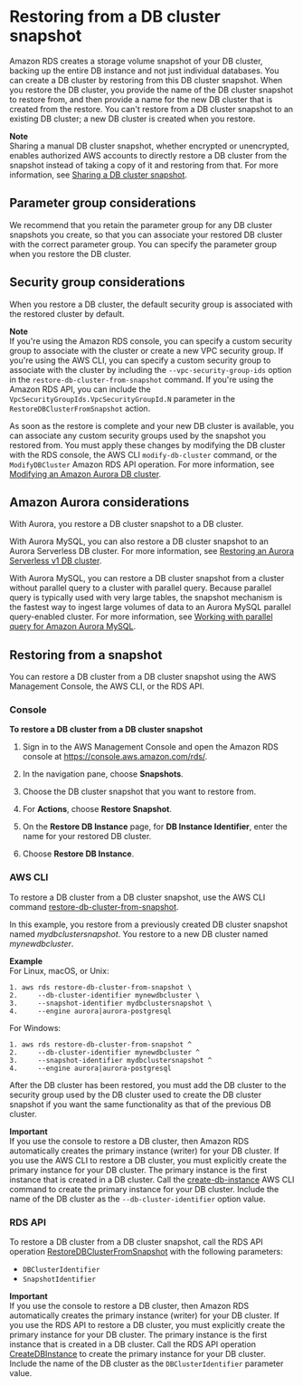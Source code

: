 # Restoring from a DB cluster snapshot<a name="USER_RestoreFromSnapshot"></a>

Amazon RDS creates a storage volume snapshot of your DB cluster, backing up the entire DB instance and not just individual databases\. You can create a DB cluster by restoring from this DB cluster snapshot\. When you restore the DB cluster, you provide the name of the DB cluster snapshot to restore from, and then provide a name for the new DB cluster that is created from the restore\. You can't restore from a DB cluster snapshot to an existing DB cluster; a new DB cluster is created when you restore\. 

**Note**  
Sharing a manual DB cluster snapshot, whether encrypted or unencrypted, enables authorized AWS accounts to directly restore a DB cluster from the snapshot instead of taking a copy of it and restoring from that\. For more information, see [Sharing a DB cluster snapshot](USER_ShareSnapshot.md)\.

## Parameter group considerations<a name="USER_RestoreFromSnapshot.Parameters"></a>

We recommend that you retain the parameter group for any DB cluster snapshots you create, so that you can associate your restored DB cluster with the correct parameter group\. You can specify the parameter group when you restore the DB cluster\. 

## Security group considerations<a name="USER_RestoreFromSnapshot.Security"></a>

When you restore a DB cluster, the default security group is associated with the restored cluster by default\.

**Note**  
If you're using the Amazon RDS console, you can specify a custom security group to associate with the cluster or create a new VPC security group\.
If you're using the AWS CLI, you can specify a custom security group to associate with the cluster by including the `--vpc-security-group-ids` option in the `restore-db-cluster-from-snapshot` command\.
If you're using the Amazon RDS API, you can include the `VpcSecurityGroupIds.VpcSecurityGroupId.N` parameter in the `RestoreDBClusterFromSnapshot` action\.

As soon as the restore is complete and your new DB cluster is available, you can associate any custom security groups used by the snapshot you restored from\. You must apply these changes by modifying the DB cluster with the RDS console, the AWS CLI `modify-db-cluster` command, or the `ModifyDBCluster` Amazon RDS API operation\. For more information, see [Modifying an Amazon Aurora DB cluster](Aurora.Modifying.md)\.

## Amazon Aurora considerations<a name="USER_RestoreFromSnapshot.Aurora"></a>

With Aurora, you restore a DB cluster snapshot to a DB cluster\.

With Aurora MySQL, you can also restore a DB cluster snapshot to an Aurora Serverless DB cluster\. For more information, see [Restoring an Aurora Serverless v1 DB cluster](aurora-serverless.restorefromsnapshot.md)\.

With Aurora MySQL, you can restore a DB cluster snapshot from a cluster without parallel query to a cluster with parallel query\. Because parallel query is typically used with very large tables, the snapshot mechanism is the fastest way to ingest large volumes of data to an Aurora MySQL parallel query\-enabled cluster\. For more information, see [Working with parallel query for Amazon Aurora MySQL](aurora-mysql-parallel-query.md)\.

## Restoring from a snapshot<a name="USER_RestoreFromSnapshot.Restoring"></a>

You can restore a DB cluster from a DB cluster snapshot using the AWS Management Console, the AWS CLI, or the RDS API\.

### Console<a name="USER_RestoreFromSnapshot.CON"></a>

**To restore a DB cluster from a DB cluster snapshot**

1. Sign in to the AWS Management Console and open the Amazon RDS console at [https://console\.aws\.amazon\.com/rds/](https://console.aws.amazon.com/rds/)\.

1. In the navigation pane, choose **Snapshots**\.

1. Choose the DB cluster snapshot that you want to restore from\. 

1. For **Actions**, choose **Restore Snapshot**\. 

1. On the **Restore DB Instance** page, for **DB Instance Identifier**, enter the name for your restored DB cluster\. 

1. Choose **Restore DB Instance**\. 

### AWS CLI<a name="USER_RestoreFromSnapshot.CLI"></a>

To restore a DB cluster from a DB cluster snapshot, use the AWS CLI command [restore\-db\-cluster\-from\-snapshot](https://docs.aws.amazon.com/cli/latest/reference/rds/restore-db-cluster-from-snapshot.html)\. 

In this example, you restore from a previously created DB cluster snapshot named *mydbclustersnapshot*\. You restore to a new DB cluster named *mynewdbcluster*\. 

**Example**  
For Linux, macOS, or Unix:  
   

```
1. aws rds restore-db-cluster-from-snapshot \
2.     --db-cluster-identifier mynewdbcluster \
3.     --snapshot-identifier mydbclustersnapshot \
4.     --engine aurora|aurora-postgresql
```
For Windows:  
   

```
1. aws rds restore-db-cluster-from-snapshot ^
2.     --db-cluster-identifier mynewdbcluster ^
3.     --snapshot-identifier mydbclustersnapshot ^
4.     --engine aurora|aurora-postgresql
```

After the DB cluster has been restored, you must add the DB cluster to the security group used by the DB cluster used to create the DB cluster snapshot if you want the same functionality as that of the previous DB cluster\.

**Important**  
If you use the console to restore a DB cluster, then Amazon RDS automatically creates the primary instance \(writer\) for your DB cluster\. If you use the AWS CLI to restore a DB cluster, you must explicitly create the primary instance for your DB cluster\. The primary instance is the first instance that is created in a DB cluster\. Call the [create\-db\-instance](https://docs.aws.amazon.com/cli/latest/reference/rds/create-db-instance.html) AWS CLI command to create the primary instance for your DB cluster\. Include the name of the DB cluster as the `--db-cluster-identifier` option value\.

### RDS API<a name="USER_RestoreFromSnapshot.API"></a>

To restore a DB cluster from a DB cluster snapshot, call the RDS API operation [RestoreDBClusterFromSnapshot](https://docs.aws.amazon.com/AmazonRDS/latest/APIReference/API_RestoreDBClusterFromSnapshot.html) with the following parameters: 
+ `DBClusterIdentifier` 
+ `SnapshotIdentifier` 

**Important**  
If you use the console to restore a DB cluster, then Amazon RDS automatically creates the primary instance \(writer\) for your DB cluster\. If you use the RDS API to restore a DB cluster, you must explicitly create the primary instance for your DB cluster\. The primary instance is the first instance that is created in a DB cluster\. Call the RDS API operation [ CreateDBInstance](https://docs.aws.amazon.com/AmazonRDS/latest/APIReference/API_CreateDBInstance.html) to create the primary instance for your DB cluster\. Include the name of the DB cluster as the `DBClusterIdentifier` parameter value\.